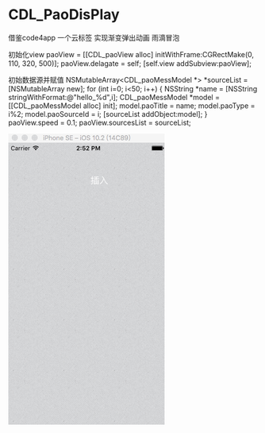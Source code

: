 # CDL_PaoDisPlay
借鉴code4app 一个云标签  实现渐变弹出动画 雨滴冒泡

初始化view 
paoView = [[CDL_paoView alloc] initWithFrame:CGRectMake(0, 110, 320, 500)];
paoView.delagate = self;
[self.view addSubview:paoView];

初始数据源并赋值
NSMutableArray<CDL_paoMessModel *> *sourceList = [NSMutableArray new];
for (int i=0; i<50; i++) {
    NSString *name = [NSString stringWithFormat:@"hello_%d",i];
    CDL_paoMessModel *model = [[CDL_paoMessModel alloc] init];
    model.paoTitle = name;
    model.paoType = i%2;
    model.paoSourceId = i;
    [sourceList addObject:model];
}
paoView.speed = 0.1;
paoView.sourcesList = sourceList;

![image](https://github.com/chenjs92/CDL_PaoDisPlay/blob/master/CDL_PaoDisPlay.gif?raw=true)
